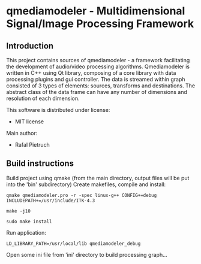 qmediamodeler - Multidimensional Signal/Image Processing Framework 
==================================================================

Introduction
------------

This project contains sources of qmediamodeler - a framework facilitating the development of audio/video processing algorithms.
Qmediamodeler is written in C++ using Qt library, composing of a core library with data processing plugins and gui controller.
The data is streamed within graph consisted of 3 types of elements: sources, transforms and destinations.
The abstract class of the data frame can have any number of dimensions and resolution of each dimension.

This software is distributed under license:

* MIT license

Main author:

* Rafal Pietruch
  
    
Build instructions
------------------

Build project using qmake (from the main directory, output files will be put into the 'bin' subdirectory)
Create makefiles, compile and install:

    qmake qmediamodeler.pro -r -spec linux-g++ CONFIG+=debug INCLUDEPATH+=/usr/include/ITK-4.3

    make -j10

    sudo make install

Run application:

    LD_LIBRARY_PATH=/usr/local/lib qmediamodeler_debug

Open some ini file from 'ini' directory to build processing graph...

